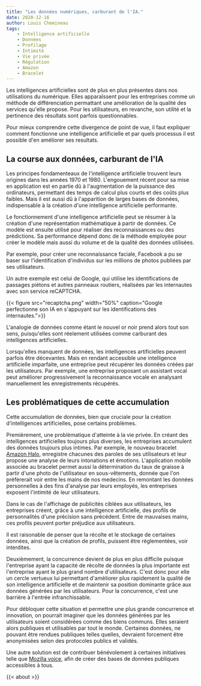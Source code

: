 ```yaml
---
title: "Les données numériques, carburant de l'IA."
date: 2020-12-16
author: Louis Chemineau
tags:
    - Intelligence artificielle
    - Données
    - Profilage
    - Intimité
    - Vie privée
    - Régulation
    - Amazon
    - Bracelet
---
```


Les intelligences artificielles sont de plus en plus présentes dans nos utilisations du numérique. Elles apparaîssent pour les entreprises comme un méthode de différenciation permattant une amélioration de la qualité des services qu'elle propose. Pour les utilisateurs, en revanche, son utilité et la pertinence des résultats sont parfois questionnables.

Pour mieux comprendre cette divergence de point de vue, il faut expliquer comment fonctionne une intelligence artificielle et par quels processus il est possible d'en améliorer ses resultats.

## La course aux données, carburant de l'IA

Les principes fondamenteaux de l'intelligence artificielle trouvent leurs origines dans les années 1970 et 1980. L'engouement récent pour sa mise en application est en partie dû à l'augmentation de la puissance des ordinateurs, permettant des temps de calcul plus courts et des coûts plus faibles. Mais il est aussi dû à l'apparition de larges bases de données, indispensable à la création d'une intelligence artificielle performante.

Le fonctionnement d'une intelligence artificielle peut se résumer à la création d'une représentation mathématique à partir de données. Ce modèle est ensuite utilisé pour réaliser des reconnaissances ou des prédictions. Sa performance dépend donc de la méthode employée pour créer le modèle mais aussi du volume et de la qualité des données utilisées.

Par exemple, pour créer une reconnaissance faciale, Facebook a pu se baser sur l'identification d'individus sur les millions de photos publiées par ses utilisateurs.

Un autre exemple est celui de Google, qui utilise les identifications de passages piétons et autres panneaux routiers, réalisées par les internautes avec son service reCAPTCHA.

{{< figure src="recaptcha.png" width="50%" caption="Google perfectionne son IA en s'appuyant sur les identifications des internautes.">}}

L'analogie de données comme étant le nouvel or noir prend alors tout son sens, puisqu'elles sont réelement utilisées comme carburant des intelligences artificielles.

Lorsqu'elles manquent de données, les intelligences artificielles peuvent parfois être décevantes. Mais en rendant accessible une intelligence artificielle imparfaite, une entreprise peut récupérer les données créées par les utilisateurs. Par exemple, une entreprise proposant un assistant vocal peut améliorer progressivement la reconnaissance vocale en analysant manuellement les enregistrements récupérés.

## Les problématiques de cette accumulation

Cette accumulation de données, bien que cruciale pour la création d'intelligences artificielles, pose certains problèmes.

Premièrement, une problèmatique d'atteinte à la vie privée. En créant des intelligences artificielles toujours plus diverses, les entreprises accumulent des données toujours plus intimes. Par exemple, le nouveau bracelet [Amazon Halo](https://web.archive.org/web/20201214192828/https://www.amazon.com/Amazon-Halo-Fitness-And-Health-Band/dp/B07QK955LS), enregistre chacunes des paroles de ses utilisateurs et leur propose une analyse de leurs intonations et émotions. L'application mobile associée au bracelet permet aussi la détermination du taux de graisse à partir d'une photo de l'utilisateur en sous-vêtements, donnée que l'on préfèrerait voir entre les mains de nos medecins. En remontant les données personnelles à des fins d'analyse par leurs employés, les entreprises exposent l'intimité de leur utilisateurs.

Dans le cas de l'affichage de publicités ciblées aux utilisateurs, les entreprises créent, grâce à une intelligence artificielle, des profils de personnalités d'une précision sans précédent. Entre de mauvaises mains, ces profils peuvent porter préjudice aux utilisateurs.

Il est raisonable de penser que la récolte et le stockage de certaines données, ainsi que la création de profils, puissent être réglementées, voir interdites.

Deuxièmement, la concurrence devient de plus en plus difficile puisque l'entreprise ayant la capacité de récolte de données la plus importante est l'entreprise ayant le plus grand nombre d'utilisateurs. C'est donc pour elle un cercle vertueux lui permettant d'amèliorer plus rapidement la qualité de son intelligence artificielle et de maintenir sa position dominante grâce aux données générées par les utilisateurs. Pour la concurrence, c'est une barrière à l'entrée infranchissable.

Pour débloquer cette situation et permettre une plus grande concurrence et innovation, on pourrait imaginer que les données générées par les utilisateurs soient considérées comme des biens communs. Elles seraient alors publiques et utilisables par tout le monde. Certaines données, ne pouvant être rendues publiques telles quelles, devraient forcement être anonymisées selon des protocoles publics et validés.

Une autre solution est de contribuer bénévolement à certaines initiatives telle que [Mozilla voice](https://voice.mozilla.org), afin de créer des bases de données publiques accessibles à tous.

{{< about >}}
